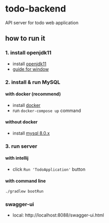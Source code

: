 # todo-backend
API server for todo web application


## how to run it

### 1. install openjdk11
- install [openjdk11](https://jdk.java.net/java-se-ri/11)
- [guide for window](https://loginfo.dev/OpenJDK-%EC%84%A4%EC%B9%98%EB%B0%A9%EB%B2%95)

### 2. install & run MySQL
#### with docker (recommend) 
- install [docker](https://docs.docker.com/compose/install)
- run `docker-compose up` command

#### without docker
- install [mysql 8.0.x](https://dev.mysql.com/downloads/mysql/)

### 3. run server
#### with intellij
- click `Run 'TodoApplication'` button

#### with command line
```bash
./gradlew bootRun
```

### swagger-ui
- local: http://localhost:8088/swagger-ui.html
